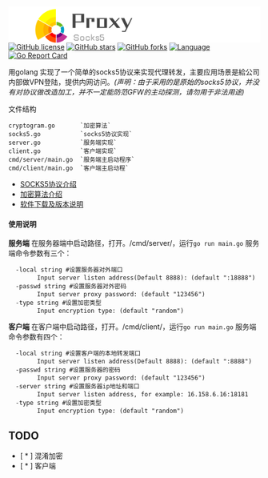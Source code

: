<img src="./img/logo.png" align="left" width="600">

[![GitHub license](https://img.shields.io/github/license/shikanon/socks5proxy)](https://github.com/shikanon/socks5proxy/blob/master/LICENSE)
[![GitHub stars](https://img.shields.io/github/stars/shikanon/socks5proxy)](https://github.com/shikanon/socks5proxy/stargazers)
[![GitHub forks](https://img.shields.io/github/forks/shikanon/socks5proxy)](https://github.com/shikanon/socks5proxy/network)
[![Language](https://img.shields.io/badge/Language-Go-blue.svg)](https://golang.org/)
[![Go Report Card](https://goreportcard.com/badge/github.com/shikanon/socks5proxy)](https://goreportcard.com/report/github.com/shikanon/socks5proxy)


用golang 实现了一个简单的socks5协议来实现代理转发，主要应用场景是給公司内部做VPN登陆，提供内网访问。*(声明：由于采用的是原始的socks5协议，并没有对协议做改造加工，并不一定能防范GFW的主动探测，请勿用于非法用途)*


文件结构
```
cryptogram.go       `加密算法`
socks5.go           `socks5协议实现`
server.go           `服务端实现`
client.go           `客户端实现`
cmd/server/main.go  `服务端主启动程序`
cmd/client/main.go  `客户端主启动程`
```


- [SOCKS5协议介绍](./docs/socks5.md)
- [加密算法介绍](./docs/cryptogram.md)
- [软件下载及版本说明](./docs/release.md)

#### 使用说明

**服务端**
在服务器端中启动路径，打开。/cmd/server/，运行`go run main.go`
服务端命令参数有三个：
```
  -local string #设置服务器对外端口
    	Input server listen address(Default 8888): (default ":18888")
  -passwd string #设置服务器对外密码
    	Input server proxy password: (default "123456")
  -type string #设置加密类型
    	Input encryption type: (default "random")
```

**客户端**
在客户端中启动路径，打开。/cmd/client/，运行`go run main.go`
服务端命令参数有四个：
```
  -local string #设置客户端的本地转发端口
        Input server listen address(Default 8888): (default ":8888")
  -passwd string #设置服务器的密码
        Input server proxy password: (default "123456")
  -server string #设置服务器ip地址和端口
        Input server listen address, for example: 16.158.6.16:18181
  -type string #设置加密类型
    	Input encryption type: (default "random")
```

## TODO

* [ * ] 混淆加密
* [ * ] 客户端